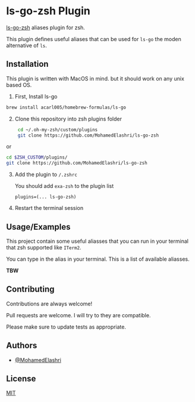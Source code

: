 # ls-go-zsh Plugin

[ls-go-zsh](https://github.com/acarl005/ls-go) aliases plugin for zsh.

This plugin defines useful aliases that can be used for `ls-go` the moden alternative of `ls`.



## Installation 
This plugin is written with MacOS in mind. but it should work on any unix based OS.

1. First, Install ls-go	 

```bash
brew install acarl005/homebrew-formulas/ls-go
```
2. Clone this repository into zsh plugins folder 
   ```bash
    cd ~/.oh-my-zsh/custom/plugins
    git clone https://github.com/MohamedElashri/ls-go-zsh
   ```
 or 

```bash
cd $ZSH_CUSTOM/plugins/
git clone https://github.com/MohamedElashri/ls-go-zsh
```
3. Add the plugin to `/.zshrc`

   You should add `exa-zsh` to the plugin list 

   `plugins=(... ls-go-zsh)`

4. Restart the terminal session


  
## Usage/Examples
This project contain some useful aliasses that you can run in your terminal that zsh supported like `ITerm2`. 

You can type in the alias in your terminal. This is a list of available aliasses.

**TBW**
  
## Contributing

Contributions are always welcome!

Pull requests are welcome. I will try to they are compatible. 

Please make sure to update tests as appropriate.


  
## Authors

- [@MohamedElashri](https://www.github.com/MohamedElashri)

  
## License

[MIT](https://choosealicense.com/licenses/mit/)

  
